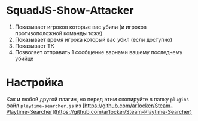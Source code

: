 # SquadJS-Show-Attacker

1) Показывает игроков которые вас убили (и игроков противоположной команды тоже)
2) Показывает время игрока который вас убил (если доступно)
3) Показывает ТК
4) Позволяет отправить 1 сообщение варнами вашему последнему убийце

# Настройка
Как и любой другой плагин, но перед этим скопируйте в папку `plugins` файл `playtime-searcher.js` из [https://github.com/ar1ocker/Steam-Playtime-Searcher](https://github.com/ar1ocker/Steam-Playtime-Searcher)

